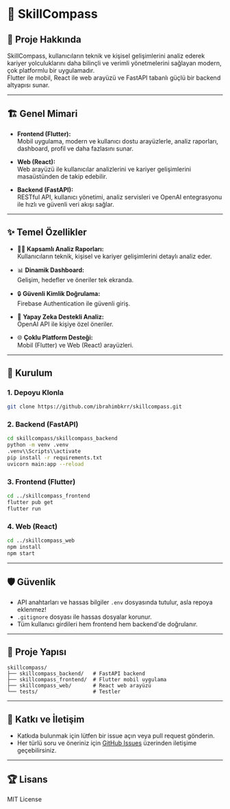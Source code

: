 # 🚀 SkillCompass

## 🌟 Proje Hakkında

SkillCompass, kullanıcıların teknik ve kişisel gelişimlerini analiz ederek kariyer yolculuklarını daha bilinçli ve verimli yönetmelerini sağlayan modern, çok platformlu bir uygulamadır.  
Flutter ile mobil, React ile web arayüzü ve FastAPI tabanlı güçlü bir backend altyapısı sunar.

---

## 🏗️ Genel Mimari

- **Frontend (Flutter):**  
  Mobil uygulama, modern ve kullanıcı dostu arayüzlerle, analiz raporları, dashboard, profil ve daha fazlasını sunar.

- **Web (React):**  
  Web arayüzü ile kullanıcılar analizlerini ve kariyer gelişimlerini masaüstünden de takip edebilir.

- **Backend (FastAPI):**  
  RESTful API, kullanıcı yönetimi, analiz servisleri ve OpenAI entegrasyonu ile hızlı ve güvenli veri akışı sağlar.

---

## ✨ Temel Özellikler

- 🧑‍💻 **Kapsamlı Analiz Raporları:**  
  Kullanıcıların teknik, kişisel ve kariyer gelişimlerini detaylı analiz eder.

- 📊 **Dinamik Dashboard:**  
  Gelişim, hedefler ve öneriler tek ekranda.

- 🔒 **Güvenli Kimlik Doğrulama:**  
  Firebase Authentication ile güvenli giriş.

- 🤖 **Yapay Zeka Destekli Analiz:**  
  OpenAI API ile kişiye özel öneriler.

- 🌐 **Çoklu Platform Desteği:**  
  Mobil (Flutter) ve Web (React) arayüzleri.

---

## 🚀 Kurulum

### 1. Depoyu Klonla
```sh
git clone https://github.com/ibrahimbkrr/skillcompass.git
```

### 2. Backend (FastAPI)
```sh
cd skillcompass/skillcompass_backend
python -m venv .venv
.venv\\Scripts\\activate
pip install -r requirements.txt
uvicorn main:app --reload
```

### 3. Frontend (Flutter)
```sh
cd ../skillcompass_frontend
flutter pub get
flutter run
```

### 4. Web (React)
```sh
cd ../skillcompass_web
npm install
npm start
```

---

## 🛡️ Güvenlik

- API anahtarları ve hassas bilgiler `.env` dosyasında tutulur, asla repoya eklenmez!
- `.gitignore` dosyası ile hassas dosyalar korunur.
- Tüm kullanıcı girdileri hem frontend hem backend'de doğrulanır.

---

## 📁 Proje Yapısı

```
skillcompass/
├── skillcompass_backend/   # FastAPI backend
├── skillcompass_frontend/  # Flutter mobil uygulama
├── skillcompass_web/       # React web arayüzü
└── tests/                  # Testler
```

---

## 📢 Katkı ve İletişim

- Katkıda bulunmak için lütfen bir issue açın veya pull request gönderin.
- Her türlü soru ve öneriniz için [GitHub Issues](https://github.com/ibrahimbkrr/skillcompass/issues) üzerinden iletişime geçebilirsiniz.

---

## 🏆 Lisans

MIT License 